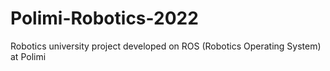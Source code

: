 # Polimi-Robotics-2022
Robotics university project developed on ROS (Robotics Operating System) at Polimi
